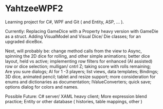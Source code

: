# YahtzeeWPF2
Learning project for C#, WPF and Git ( and Entity, ASP, ... ).

Currently:
  Replacing GameDice with a Property heavy version with GameDie as a struct.
  Adding VisualModel and Visual Dice/ Die classes; for an upgraded diceBox.
  
Next, will probably be: 
  change method calls from the view to Async, 
  spinning the 2D dice for rolling, and other simple animations;
  better dice layout, held vs active;
  implementing row filters for enhanced (AI assisted) row or dice selection;
  mulligan/ cntrl Z;
  taking score with rolls remaining;
  Are you sure dialogs;
  AI  for 1 -3 players;
  list views, data templates;
  Bindings;
  3D dice, animated pencil;
  tablet and resize  support;
  more consideration for enums and dictionaries as documentation;
  IValueConverters;
  quick save;
  options dialog for colors and names.
  
 Possible Future:
  C# server/ XAML heavy client;
  More expression blend practice;
  Entity or other database ( histories, table mappings, other )
  
  
